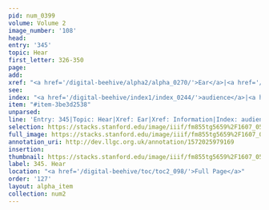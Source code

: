 ```yaml
---
pid: num_0399
volume: Volume 2
image_number: '108'
head: 
entry: '345'
topic: Hear
first_letter: 326-350
page: 
add: 
xref: "<a href='/digital-beehive/alpha2/alpha_0270/'>Ear</a>|<a href='/digital-beehive/alpha3/alpha_0474/'>Information</a>"
see: 
index: "<a href='/digital-beehive/index1/index_0244/'>audience</a>|<a href='/digital-beehive/index2/index_1780/'>hearing</a>"
item: "#item-3be3d2538"
unparsed: 
line: 'Entry: 345|Topic: Hear|Xref: Ear|Xref: Information|Index: audience|Index: hearing|#item-3be3d2538'
selection: https://stacks.stanford.edu/image/iiif/fm855tg5659%2F1607_0575/823,991,2952,846/full/0/default.jpg
full_image: https://stacks.stanford.edu/image/iiif/fm855tg5659%2F1607_0575/full/full/0/default.jpg
annotation_uri: http://dev.llgc.org.uk/annotation/1572025979169
insertion: 
thumbnail: https://stacks.stanford.edu/image/iiif/fm855tg5659%2F1607_0575/823,991,600,180/250,/0/default.jpg
label: 345. Hear
location: "<a href='/digital-beehive/toc/toc2_098/'>Full Page</a>"
order: '127'
layout: alpha_item
collection: num2
---
```

